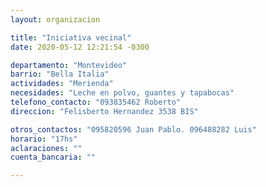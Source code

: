 ```yaml
---
layout: organizacion

title: "Iniciativa vecinal"
date: 2020-05-12 12:21:54 -0300

departamento: "Montevideo"
barrio: "Bella Italia"
actividades: "Merienda"
necesidades: "Leche en polvo, guantes y tapabocas"
telefono_contacto: "093835462 Roberto"
direccion: "Felisberto Hernandez 3538 BIS"

otros_contactos: "095820596 Juan Pablo. 096488282 Luis"
horario: "17hs"
aclaraciones: ""
cuenta_bancaria: ""

---
```

